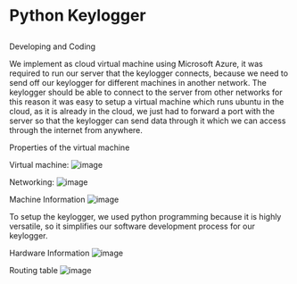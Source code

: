 # Python Keylogger 
## 

Developing and Coding

We implement as cloud virtual machine using Microsoft Azure, it was required to run our server that the keylogger connects, because we need to send off our keylogger for different machines in another network. The keylogger should be able to connect to the server from other networks for this reason it was easy to setup a virtual machine which runs ubuntu in the cloud, as it is already in the cloud, we just had to forward a port with the server so that the keylogger can send data through it which we can access through the internet from anywhere.

Properties of the virtual machine

Virtual machine:
![image](https://user-images.githubusercontent.com/78855253/206836508-dfd99182-c2da-4d12-871c-09686beeabef.png)
 
Networking:
![image](https://user-images.githubusercontent.com/78855253/206836509-0730870e-0eee-4d59-b81e-97be62e55e08.png)
 
Machine Information
![image](https://user-images.githubusercontent.com/78855253/206836518-b9a43e19-2207-43d3-9b9d-874a228948aa.png) 

To setup the keylogger, we used python programming because it is highly versatile, so it simplifies our software development process for our keylogger.

 Hardware Information
 ![image](https://user-images.githubusercontent.com/78855253/206836520-0278ebff-c079-4936-bd22-0ea35fb376b9.png)

Routing table
 ![image](https://user-images.githubusercontent.com/78855253/206836526-fe4464ad-be2e-4889-87ea-b9967769758b.png)
